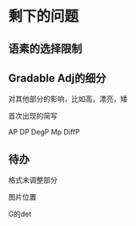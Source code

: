 




# 剩下的问题

## 语素的选择限制

## Gradable Adj的细分

对其他部分的影响，比如高，漂亮，矮



首次出现的简写

AP
DP
DegP
Mp
DiffP


## 待办




格式未调整部分


图片位置

G的det


